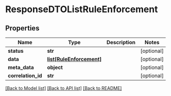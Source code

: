# ResponseDTOListRuleEnforcement

## Properties
Name | Type | Description | Notes
------------ | ------------- | ------------- | -------------
**status** | **str** |  | [optional] 
**data** | [**list[RuleEnforcement]**](RuleEnforcement.md) |  | [optional] 
**meta_data** | **object** |  | [optional] 
**correlation_id** | **str** |  | [optional] 

[[Back to Model list]](../README.md#documentation-for-models) [[Back to API list]](../README.md#documentation-for-api-endpoints) [[Back to README]](../README.md)

